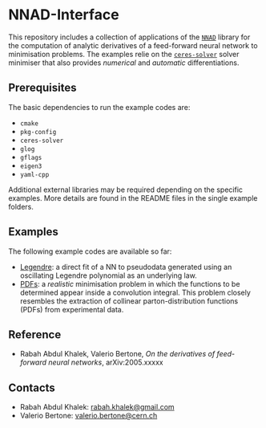 # NNAD-Interface

This repository includes a collection of applications of the [`NNAD`](https://github.com/rabah-khalek/NNAD) library for the computation of analytic derivatives of a feed-forward neural network to minimisation problems. The examples relie on the [`ceres-solver`](http://ceres-solver.org) solver minimiser that also provides *numerical* and *automatic* differentiations.

## Prerequisites

The basic dependencies to run the example codes are:

 - `cmake`
 - `pkg-config`
 - `ceres-solver`
 - `glog`
 - `gflags`
 - `eigen3`
 - `yaml-cpp`
 
Additional external libraries may be required depending on the specific examples. More details are found in the README files in the single example folders.

## Examples

The following example codes are available so far:

- [Legendre](/Legendre): a direct fit of a NN to pseudodata generated using an oscillating Legendre polynomial as an underlying law.
- [PDFs](/PDFs): a *realistic* minimisation problem in which the functions to be determined appear inside a convolution integral. This problem closely resembles the extraction of collinear parton-distribution functions (PDFs) from experimental data.
 
 ## Reference

- Rabah Abdul Khalek, Valerio Bertone, *On the derivatives of feed-forward neural networks*, arXiv:2005.xxxxx

## Contacts

- Rabah Abdul Khalek: rabah.khalek@gmail.com
- Valerio Bertone: valerio.bertone@cern.ch
